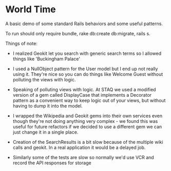 # World Time

A basic demo of some standard Rails behaviors and some useful patterns.

To run should only require bundle, rake db:create db:migrate, rails s.

Things of note:

* I realized Geokit let you search with generic search terms so I allowed things like 'Buckingham Palace'

* I used a NullObject pattern for the User model but I end up not really using it. They're nice so you can do things like Welcome Guest without polluting the views with logic.

* Speaking of polluting views with logic. At STAQ we used a modified version of a gem called DisplayCase that implements a Decorator pattern as a convenient way to keep logic out of your views, but without having to dump it into the model.

* I wrapped the Wikipedia and Geokit gems into their own services even though they're not doing anything very complex - we found this was useful for future refactors if we decided to use a different gem we can just change it in a single place.

* Creation of the SearchResults is a bit slow because of the multiple wiki calls and geokit. In a real application it would be a delayed job.

* Similarly some of the tests are slow so normally we'd use VCR and record the API responses for storage

